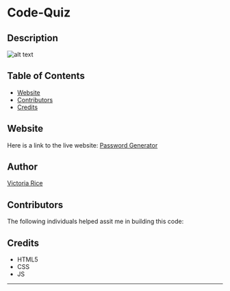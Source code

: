 # Code-Quiz

## Description 
![alt text](./assets/Images/.png)


## Table of Contents 
* [Website](#website)
* [Contributors](#contributors)
* [Credits](#credits)

## Website
Here is a link to the live website:
[Password Generator](https://vtori37.github.io/Code-Quiz/)


## Author
[Victoria Rice](https://github.com/vtori37)

## Contributors
The following individuals helped assit me in building this code:

## Credits
* HTML5
* CSS 
* JS
--- 


<!--
--User Story--
AS A coding boot camp student
I WANT to take a timed quiz on JavaScript fundamentals that stores high scores
SO THAT I can gauge my progress compared to my peers

--Acceptance Criteria--
GIVEN I am taking a code quiz:

WHEN I click the start button
THEN a timer starts and I am presented with a question

WHEN I answer a question
THEN I am presented with another question

WHEN I answer a question incorrectly
THEN time is subtracted from the clock

WHEN all questions are answered or the timer reaches 0
THEN the game is over

WHEN the game is over
THEN I can save my initials and score
-->




